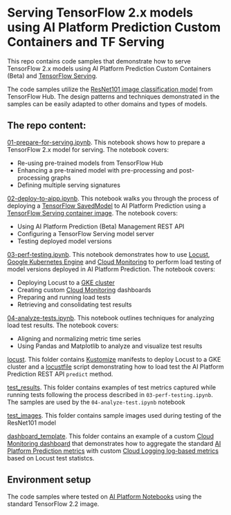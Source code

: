# Serving TensorFlow 2.x models using AI Platform Prediction Custom Containers and TF Serving

This repo contains code samples that demonstrate how to serve TensorFlow 2.x models using AI Platform Prediction Custom Containers (Beta) and [TensorFlow Serving](https://www.tensorflow.org/tfx/guide/serving). 

The code samples utilize the [ResNet101 image classification model](https://tfhub.dev/google/imagenet/resnet_v2_101/classification/4) from TensorFlow Hub. The design patterns and techniques demonstrated in the samples can be easily adapted to other domains and types of models.

## The repo content:
[01-prepare-for-serving.ipynb](01-prepare-for-serving.ipynb). This notebook shows how to prepare a TensorFlow 2.x model for serving. The notebook covers:
 * Re-using pre-trained models from TensorFlow Hub
 * Enhancing a pre-trained model with pre-processing and post-processing graphs
 * Defining multiple serving signatures
 
[02-deploy-to-aipp.ipynb](02-deploy-to-aipp.ipynb). This notebook walks you through the process of deploying a [TensorFlow SavedModel](https://www.tensorflow.org/guide/saved_model) to AI Platform Prediction using a [TensorFlow Serving container image](https://hub.docker.com/r/tensorflow/serving). The notebook covers:
* Using AI Platform Prediction (Beta) Management REST API
* Configuring a TensorFlow Serving model server
* Testing deployed model versions

[03-perf-testing.ipynb](03-perf-testing.ipynb). This notebook demonstrates how to use [Locust](locust.io), [Google Kubernetes Engine](https://cloud.google.com/kubernetes-engine) and [Cloud Monitoring](https://cloud.google.com/monitoring) to perform load testing of model versions deployed in AI Platform Prediction. The notebook covers:
* Deploying Locust to a [GKE cluster](https://cloud.google.com/kubernetes-engine)
* Creating custom [Cloud Monitoring](https://cloud.google.com/monitoring) dashboards
* Preparing and running load tests
* Retrieving and consolidating test results

[04-analyze-tests.ipynb](04-analyze-tests.ipynb). This notebook outlines techniques for analyzing load test results. The notebook covers:
* Aligning and normalizing metric time series
* Using Pandas and Matplotlib to analyze and visualize test results

[locust](locust). This folder contains [Kustomize](https://kustomize.io/) manifests to deploy Locust to a GKE cluster and a [locustfile](https://docs.locust.io/en/stable/writing-a-locustfile.html) script demonstrating how to load test the AI Platform Prediction REST API `predict` method.

[test_results](test_results). This folder contains examples of test metrics captured while running tests following the process described in `03-perf-testing.ipynb`. The samples are used by the `04-analyze-test.ipynb` notebook

[test_images](test_images). This folder contains sample images used during testing of the ResNet101 model

[dashboard_template](dashboard_template). This folder contains an example of a custom [Cloud Monitoring dashboard](https://cloud.google.com/monitoring/dashboards) that demonstrates how to aggregate the standard [AI Platform Prediction metrics](https://cloud.google.com/monitoring/api/metrics_gcp#gcp-ml) with custom [Cloud Logging log-based metrics](https://cloud.google.com/logging/docs/logs-based-metrics) based on Locust test statistcs.

## Environment setup

The code samples where tested on [AI Platform Notebooks](https://cloud.google.com/ai-platform-notebooks) using the standard TensorFlow 2.2 image. 




